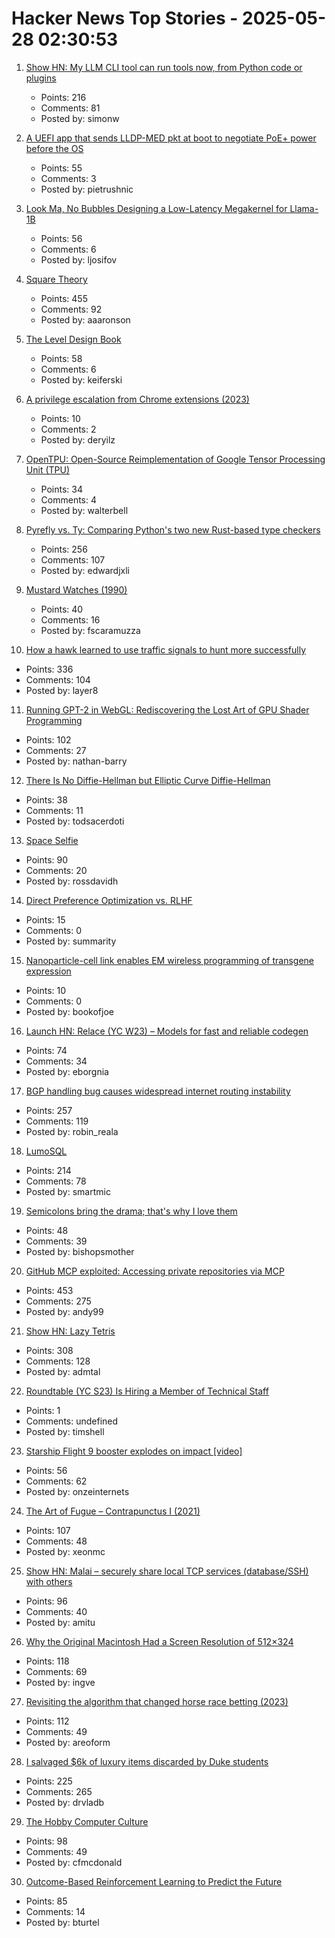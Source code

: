 # Hacker News Top Stories - 2025-05-28 02:30:53

1. [Show HN: My LLM CLI tool can run tools now, from Python code or plugins](https://simonwillison.net/2025/May/27/llm-tools/)
   - Points: 216
   - Comments: 81
   - Posted by: simonw

2. [A UEFI app that sends LLDP-MED pkt at boot to negotiate PoE+ power before the OS](https://roderickkhan.com/posts/2025-05-16-poe-uefi-solution)
   - Points: 55
   - Comments: 3
   - Posted by: pietrushnic

3. [Look Ma, No Bubbles Designing a Low-Latency Megakernel for Llama-1B](https://hazyresearch.stanford.edu/blog/2025-05-27-no-bubbles)
   - Points: 56
   - Comments: 6
   - Posted by: ljosifov

4. [Square Theory](https://aaronson.org/blog/square-theory)
   - Points: 455
   - Comments: 92
   - Posted by: aaaronson

5. [The Level Design Book](https://book.leveldesignbook.com)
   - Points: 58
   - Comments: 6
   - Posted by: keiferski

6. [A privilege escalation from Chrome extensions (2023)](https://0x44.xyz/blog/cve-2023-4369/)
   - Points: 10
   - Comments: 2
   - Posted by: deryilz

7. [OpenTPU: Open-Source Reimplementation of Google Tensor Processing Unit (TPU)](https://github.com/UCSBarchlab/OpenTPU)
   - Points: 34
   - Comments: 4
   - Posted by: walterbell

8. [Pyrefly vs. Ty: Comparing Python's two new Rust-based type checkers](https://blog.edward-li.com/tech/comparing-pyrefly-vs-ty/)
   - Points: 256
   - Comments: 107
   - Posted by: edwardjxli

9. [Mustard Watches (1990)](https://girard.perso.math.cnrs.fr/mustard/article.html)
   - Points: 40
   - Comments: 16
   - Posted by: fscaramuzza

10. [How a hawk learned to use traffic signals to hunt more successfully](https://www.frontiersin.org/news/2025/05/23/street-smarts-hawk-use-traffic-signals-hunting)
   - Points: 336
   - Comments: 104
   - Posted by: layer8

11. [Running GPT-2 in WebGL: Rediscovering the Lost Art of GPU Shader Programming](https://nathan.rs/posts/gpu-shader-programming/)
   - Points: 102
   - Comments: 27
   - Posted by: nathan-barry

12. [There Is No Diffie-Hellman but Elliptic Curve Diffie-Hellman](https://keymaterial.net/2025/05/23/there-is-no-diffie-hellman-but-elliptic-curve-diffie-hellman/)
   - Points: 38
   - Comments: 11
   - Posted by: todsacerdoti

13. [Space Selfie](https://space.crunchlabs.com/)
   - Points: 90
   - Comments: 20
   - Posted by: rossdavidh

14. [Direct Preference Optimization vs. RLHF](https://www.together.ai/blog/direct-preference-optimization)
   - Points: 15
   - Comments: 0
   - Posted by: summarity

15. [Nanoparticle-cell link enables EM wireless programming of transgene expression](https://phys.org/news/2025-05-nanoparticle-cell-interface-enables-electromagnetic.html)
   - Points: 10
   - Comments: 0
   - Posted by: bookofjoe

16. [Launch HN: Relace (YC W23) – Models for fast and reliable codegen](undefined)
   - Points: 74
   - Comments: 34
   - Posted by: eborgnia

17. [BGP handling bug causes widespread internet routing instability](https://blog.benjojo.co.uk/post/bgp-attr-40-junos-arista-session-reset-incident)
   - Points: 257
   - Comments: 119
   - Posted by: robin_reala

18. [LumoSQL](https://lumosql.org/src/lumosql/doc/trunk/README.md)
   - Points: 214
   - Comments: 78
   - Posted by: smartmic

19. [Semicolons bring the drama; that's why I love them](https://www.ft.com/content/80c39c74-8753-44bf-aeb0-cf6701a64f02)
   - Points: 48
   - Comments: 39
   - Posted by: bishopsmother

20. [GitHub MCP exploited: Accessing private repositories via MCP](https://invariantlabs.ai/blog/mcp-github-vulnerability)
   - Points: 453
   - Comments: 275
   - Posted by: andy99

21. [Show HN: Lazy Tetris](https://lazytetris.com/)
   - Points: 308
   - Comments: 128
   - Posted by: admtal

22. [Roundtable (YC S23) Is Hiring a Member of Technical Staff](https://www.ycombinator.com/companies/roundtable/jobs/ZTZHEbb-member-of-technical-staff)
   - Points: 1
   - Comments: undefined
   - Posted by: timshell

23. [Starship Flight 9 booster explodes on impact [video]](https://www.youtube.com/watch?v=okOzxHN9NOA)
   - Points: 56
   - Comments: 62
   - Posted by: onzeinternets

24. [The Art of Fugue – Contrapunctus I (2021)](https://www.ethanhein.com/wp/2021/the-art-of-fugue-contrapunctus-i/)
   - Points: 107
   - Comments: 48
   - Posted by: xeonmc

25. [Show HN: Malai – securely share local TCP services (database/SSH) with others](https://malai.sh/hello-tcp/)
   - Points: 96
   - Comments: 40
   - Posted by: amitu

26. [Why the Original Macintosh Had a Screen Resolution of 512×324](https://512pixels.net/2025/05/original-macintosh-resolution/)
   - Points: 118
   - Comments: 69
   - Posted by: ingve

27. [Revisiting the algorithm that changed horse race betting (2023)](https://actamachina.com/posts/annotated-benter-paper)
   - Points: 112
   - Comments: 49
   - Posted by: areoform

28. [I salvaged $6k of luxury items discarded by Duke students](https://indyweek.com/culture/duke-students-dumpster-diving/)
   - Points: 225
   - Comments: 265
   - Posted by: drvladb

29. [The Hobby Computer Culture](https://technicshistory.com/2025/05/24/the-hobby-computer-culture/)
   - Points: 98
   - Comments: 49
   - Posted by: cfmcdonald

30. [Outcome-Based Reinforcement Learning to Predict the Future](https://arxiv.org/abs/2505.17989)
   - Points: 85
   - Comments: 14
   - Posted by: bturtel

